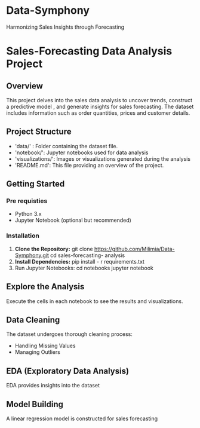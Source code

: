 # Data-Symphony
 Harmonizing Sales Insights through Forecasting
 # Sales-Forecasting Data Analysis Project 
 ## Overview
 This project delves into the sales data analysis to uncover trends, construct a predictive model , and generate insights for sales forecasting.
The dataset includes information such as order quantities, prices and customer details.

## Project Structure
- 'data/' : Folder containing the dataset file.
- 'notebook/': Jupyter notebooks used for data analysis
- 'visualizations/': Images or visualizations generated during the analysis
- 'README.md': This file providing an overview of the project.

## Getting Started 
### Pre requisties
- Python 3.x
- Jupyter Notebook (optional but recommended)

### Installation 
1. **Clone the Repository:**
   git clone https://github.com/Milimia/Data-Symphony.git
   cd sales-forecasting- analysis
2. **Install Dependencies:**
   pip install - r requirements.txt
3. Run Jupyter Notebooks:
   cd notebooks
   jupyter notebook 

## Explore the Analysis 
Execute the cells in each notebook to see the results and visualizations.

## Data Cleaning 
The dataset undergoes thorough cleaning process:
- Handling Missing Values
- Managing Outliers
## EDA (Exploratory Data Analysis) 
 EDA provides insights into the dataset
## Model Building
A linear regression model is constructed for sales forecasting



